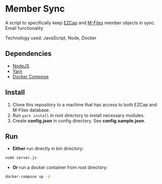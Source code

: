 # Member Sync
A script to specifically keep [EZCap](https://www.citrahealth.com/solutions/ez-cap) and [M-Files](https://www.m-files.com/) member objects in sync. Email functionality

Technology used: JavaScript, Node, Docker

## Dependencies
* [NodeJS](https://nodejs.org/en/)
* [Yarn](https://classic.yarnpkg.com/en/docs/install/#windows-stable)
* [Docker Compose](https://docs.docker.com/compose/install/)

## Install
1. Clone this repository to a machine that has access to both EZCap and M-Files database.
2. Run `yarn install` in root directory to install necessary modules.
3. Create **config.json** in config directory. See **config.sample.json**.

## Run
* **Either** run directly in bin directory:
```bash
node server.js
```
* **Or** run a docker container from root directory:
```bash
docker-compose up -d
```
